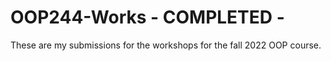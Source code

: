 # OOP244-Works - COMPLETED - 
These are my submissions for the workshops for the fall 2022 OOP course.
